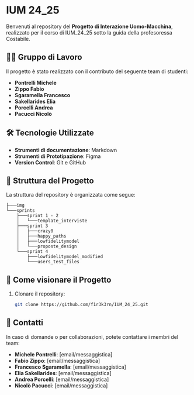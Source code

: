 # IUM 24_25

Benvenuti al repository del **Progetto di Interazione Uomo-Macchina**, realizzato per il corso di IUM_24_25 sotto la guida della profesoressa Costabile.
## 🧑‍💻 Gruppo di Lavoro

Il progetto è stato realizzato con il contributo del seguente team di studenti:

- **Pontrelli Michele** 
- **Zippo Fabio** 
- **Sgaramella Francesco** 
- **Sakellarides Elia** 
- **Porcelli Andrea** 
- **Pacucci Nicolò**

## 🛠️ Tecnologie Utilizzate

- **Strumenti di documentazione**: Markdown
- **Strumenti di Prototipazione**: Figma
- **Version Control**: Git e GitHub

## 📁 Struttura del Progetto

La struttura del repository è organizzata come segue:

```
├───img
└───sprints
    ├───sprint 1 - 2
    │   └───template_interviste
    ├───sprint 3
    │   ├───crazy8
    │   ├───happy_paths
    │   ├───lowfidelitymodel
    │   └───proposte_design
    └───sprint 4
        ├───lowfidelitymodel_modified
        └───users_test_files

```

## 🚀 Come visionare il Progetto

1. Clonare il repository:
   ```bash
   git clone https://github.com/f1r3k3rn/IUM_24_25.git
   ```
   
## 💬 Contatti

In caso di domande o per collaborazioni, potete contattare i membri del team:

- **Michele Pontrelli**: [email/messaggistica]
- **Fabio Zippo**: [email/messaggistica]
- **Francesco Sgaramella**: [email/messaggistica]
- **Elia Sakellarides**: [email/messaggistica]
- **Andrea Porcelli**: [email/messaggistica]
- **Nicolò Pacucci**: [email/messaggistica]


